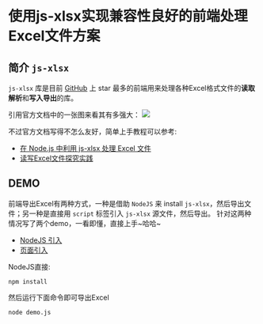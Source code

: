 # 使用js-xlsx实现兼容性良好的前端处理Excel文件方案

## 简介 `js-xlsx` 

`js-xlsx` 库是目前 [GitHub](https://github.com/SheetJS/js-xlsx) 上 star 最多的前端用来处理各种Excel格式文件的**读取解析**和**写入导出**的库。

引用官方文档中的一张图来看其有多强大：
![](http://ww1.sinaimg.cn/large/005JoIL8gy1fecyotfw93j30n00lq42w.jpg)

不过官方文档写得不怎么友好，简单上手教程可以参考:
- [在 Node.js 中利用 js-xlsx 处理 Excel 文件](http://scarletsky.github.io/2016/01/30/nodejs-process-excel/)
- [读写Excel文件探究实践](https://aotu.io/notes/2016/04/07/node-excel/)

## DEMO

前端导出Excel有两种方式，一种是借助 `NodeJS` 来 install `js-xlsx`，然后导出文件；另一种是直接用 `script` 标签引入 `js-xlsx` 源文件，然后导出。
针对这两种情况写了两个demo，一看即懂，直接上手~哈哈~

- [NodeJS 引入](https://github.com/byronlun/what-I-learn/blob/master/other/%E5%89%8D%E7%AB%AF%E5%AF%BC%E5%87%BAExcel/nodejs%E5%BC%95%E5%85%A5/demo.js)
- [页面引入](https://github.com/byronlun/what-I-learn/blob/master/other/%E5%89%8D%E7%AB%AF%E5%AF%BC%E5%87%BAExcel/script%E5%BC%95%E5%85%A5/demo.html)

NodeJS直接:

```
npm install
```

然后运行下面命令即可导出Excel

```
node demo.js
```
